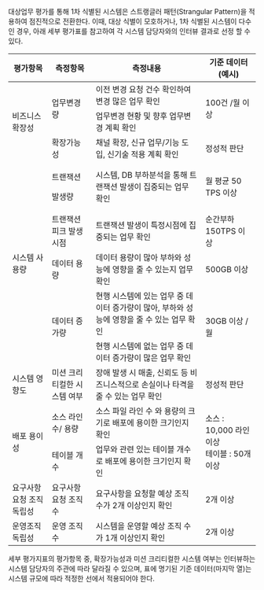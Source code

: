 대상업무 평가를 통해 1차 식별된 시스템은 스트랭글러 패턴(Strangular Pattern)을 적용하여 점진적으로 전환한다. 
이때, 대상 식별이 모호하거나, 1차 식별된 시스템이 다수인 경우, 아래 세부 평가표를 참고하여 각 시스템 담당자와의
인터뷰 결과로 선정 할 수 있다.

<table>
<thead>
<tr class="header">
<th><strong>평가항목</strong></th>
<th><strong>측정항목</strong></th>
<th><strong>측정내용</strong></th>
<th><strong>기준 데이터 (예시)</strong></th>
</tr>
</thead>
<tbody>
<tr class="odd">
<td rowspan="3">비즈니스 확장성</td>
<td rowspan="2">업무변경량</td>
<td>이전 변경 요청 건수 확인하여 변경 많은 업무 확인</td>
<td rowspan="2">100건 /월 이상</td>
</tr>
<tr class="even">
<td>업무변경 현황 및 향후 업무변경 계획 확인</td>
</tr>
<tr class="odd">
<td>확장가능성</td>
<td>채널 확장, 신규 업무/기능 도입, 신기술 적용 계획 확인</td>
<td>정성적 판단</td>
</tr>
<tr class="even">
<td rowspan="5">시스템 사용량</td>
<td><p>트랜잭션</p>
<p>발생량</p></td>
<td>시스템, DB 부하분석을 통해 트랜잭션 발생이 집중되는 업무 확인</td>
<td>월 평균 50 TPS 이상</td>
</tr>
<tr class="odd">
<td>트랜잭션 피크 발생시점</td>
<td>트랜잭션 발생이 특정시점에 집중되는 업무 확인</td>
<td>순간부하 150TPS 이상</td>
</tr>
<tr class="even">
<td>데이터 용량</td>
<td>데이터 용량이 많아 부하와 성능에 영향을 줄 수 있는지 업무 확인</td>
<td>500GB 이상</td>
</tr>
<tr class="odd">
<td rowspan="2">데이터 증가량</td>
<td>현행 시스템에 있는 업무 중 데이터 증가량이 많아, 부하와 성능에 영향을 줄 수 있는 업무 확인</td>
<td rowspan="2">30GB 이상 /월</td>
</tr>
<tr class="even">
<td>현행 시스템에 없는 업무 중 데이터 증가량이 많은 업무 확인</td>
</tr>
<tr class="odd">
<td>시스템 영향도</td>
<td>미션 크리티컬한 시스템 여부</td>
<td>장애 발생 시 매출, 신뢰도 등 비즈니스적으로 손실이나 타격을 줄 수 있는 업무 확인</td>
<td>정성적 판단</td>
</tr>
<tr class="even">
<td rowspan="2">배포 용이성</td>
<td>소스 라인 수/ 용량</td>
<td>소스 파일 라인 수 와 용량의 크기로 배포에 용이한 크기인지 확인</td>
<td rowspan="2">소스 : 10,000 라인 이상<br />
테이블 : 50개 이상</td>
</tr>
<tr class="odd">
<td>테이블 개수</td>
<td>업무와 관련 있는 테이블 개수로 배포에 용이한 크기인지 확인</td>
</tr>
<tr class="even">
<td>요구사항 요청 조직 독립성</td>
<td>요구사항 요청 조직 수</td>
<td>요구사항을 요청할 예상 조직 수가 2개 이상인지 확인</td>
<td>2개 이상</td>
</tr>
<tr class="odd">
<td>운영조직 독립성</td>
<td>운영 조직 수</td>
<td>시스템을 운영할 예상 조직 수가 1개 이상인지 확인</td>
<td>2개 이상</td>
</tr>
</tbody>
</table>

세부 평가지표의 평가항목 중, 확장가능성과 미션 크리티컬한 시스템 여부는 인터뷰하는 시스템 담당자의 주관에 따라 달라질 수 있으며, 표에 명기된 기준 데이터(마지막 열)는 시스템 규모에 따라 적정한 선에서 적용되어야 한다.